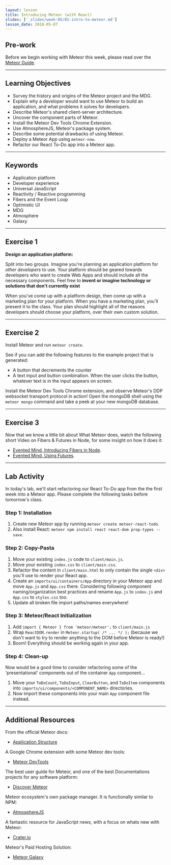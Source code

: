 ```yaml
---
layout: lesson
title: Introducing Meteor (with React)
slides: ['_slides/week-05/01-intro-to-meteor.md']
lesson_date: 2018-05-07
---
```


## Pre-work

Before we begin working with Meteor this week, please read over the [Meteor Guide](https://guide.meteor.com/).

---

## Learning Objectives

* Survey the history and origins of the Meteor project and the MDG.
* Explain why a developer would want to use Meteor to build an application, and what problems it solves for developers.
* Describe Meteor's shared client-server architecture.
* Uncover the component parts of Meteor.
* Install the Meteor Dev Tools Chrome Extension.
* Use AtmosphereJS, Meteor's package system.
* Describe some potential drawbacks of using Meteor.
* Deploy a Meteor App using `meteor-now`.
* Refactor our React To-Do app into a Meteor app.

---

## Keywords

* Application platform
* Developer experience
* Universal JavaScript
* Reactivity / Reactive programming
* Fibers and the Event Loop
* Optimistic UI
* MDG
* Atmosphere
* Galaxy

---

## Exercise 1

**Design an application platform:**

Split into two groups. Imagine you're planning an application platform for _other developers_ to use. Your platform should be geared towards developers who want to create Web Apps and should include all the necessary components. Feel free to **invent or imagine technology or solutions that don't currently exist**

When you've come up with a platform design, then come up with a marketing plan for your platform. When you have a marketing plan, you'll present it to the class. Your plan should highlight all of the reasons developers should choose your platform, over their own custom solution.

---

## Exercise 2

Install Meteor and run `meteor create`.

See if you can add the following features to the example project that is generated:

* A button that decrements the counter
* A text input and button combination. When the user clicks the button, whatever text
  is in the input appears on screen.

Install the Meteor Dev Tools Chrome extension, and observe Meteor's DDP websocket
transport protocol in action! Open the mongoDB shell using the `meteor mongo` command
and take a peek at your new mongoDB database.

---

## Exercise 3

Now that we know a little bit about What Meteor does, watch the following short Video on Fibers & Futures in Node, for some insight on how it does it:

* [Evented Mind, Introducing Fibers in Node](https://www.eventedmind.com/items/nodejs-introducing-fibers).
* [Evented Mind, Using Futures](https://www.eventedmind.com/items/nodejs-using-futures).

---

## Lab Activity

In today's lab, we'll start refactoring our React To-Do app from the the first week into a Meteor app. Please complete the following tasks before tomorrow's class.

### Step 1: Installation

1.  Create new Meteor app by running `meteor create meteor-react-todo`.
2.  Also install React: `meteor npm install react react-dom prop-types --save`.

### Step 2: Copy-Pasta

1.  Move your existing `index.js` code to `client/main.js`.
2.  Move your existing `index.css` to `client/main.css`.
3.  Refactor the content in `client/main.html` to only contain the single `<div>` you'll use to render your React app.
4.  Create an `imports/ui/containers/App` directory in your Meteor app and move `App.js` and `App.css` there. Considering following component naming/organization best practices and rename `App.js` to `index.js` and `App.css` to `styles.css` too.
5.  Update all broken file import paths/names everywhere!

### Step 3: Meteor/React Initialization

1.  Add `import { Meteor } from 'meteor/meteor';` to `client/main.js`
2.  Wrap `ReactDOM.render` in `Meteor.startup( /* ... */ );` (because we don't want to try to render anything to the DOM before Meteor is ready!)
3.  Boom! Everything should be working again in your app.

### Step 4: Clean-up

Now would be a good time to consider refactoring some of the 'presentational' components out of the container `App` component...

1.  Move your `ToDoCount`, `ToDoInput`, `ClearButton`, and `ToDoItem` components into `imports/ui/components/<COMPONENT_NAME>` directories.
2.  Now import these components into your main `App` component file instead.

---

## Additional Resources

From the official Meteor docs:

* [Application Structure](https://guide.meteor.com/structure.html)

A Google Chrome extension with some Meteor dev tools:

* [Meteor DevTools](https://chrome.google.com/webstore/detail/meteor-devtools/ippapidnnboiophakmmhkdlchoccbgje)

The best user guide for Meteor, and one of the best Documentations projects for any software platform:

* [Discover Meteor](https://www.discovermeteor.com/)

Meteor ecosystem's own package manager. It is functionally similar to NPM:

* [AtmosphereJS](https://atmospherejs.com/)

A fantastic resource for JavaScript news, with a focus on whats new with Meteor:

* [Crater.io](https://crater.io/)

Meteor's Paid Hosting Solution:

* [Meteor Galaxy](https://www.meteor.com/hosting/)
